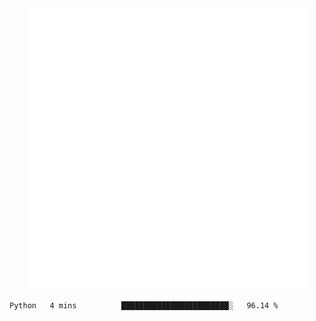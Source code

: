 <div align="center">
    <a href="https://konst.fish">
        <img src="https://raw.githubusercontent.com/konstfish/konstfish/master/fish.svg" alt="Logo" width="450"/>
    </a>
</div>

<!--START_SECTION:waka-->
```text
Python   4 mins          ████████████████████████░   96.14 % 
```
<!--END_SECTION:waka-->
